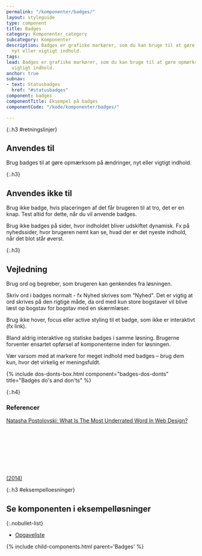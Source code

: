 ```yaml
---
permalink: "/komponenter/badges/"
layout: styleguide
type: component
title: Badges
category: Komponenter_category
subcategory: Komponenter
description: Badges er grafiske markører, som du kan bruge til at gøre opmærksom på
  nyt eller vigtigt indhold.
tags: 
lead: Badges er grafiske markører, som du kan bruge til at gøre opmærksom på nyt eller
  vigtigt indhold.
anchor: true
subnav:
- text: Statusbadges
  href: "#statusbadges"
component: badges
componentTitle: Eksempel på badges
componentCode: "/kode/komponenter/badges/"

---
```

{:.h3 #retningslinjer}
## Anvendes til

Brug badges til at gøre opmærksom på ændringer, nyt eller vigtigt indhold.

{:.h3}
## Anvendes ikke til

Brug ikke badge, hvis placeringen af det får brugeren til at tro, det er en knap. Test altid for dette, når du vil anvende badges.

Brug ikke badges på sider, hvor indholdet bliver udskiftet dynamisk. Fx på nyhedssider, hvor brugeren nemt kan se, hvad der er det nyeste indhold, når det blot står øverst.

{:.h3}
## Vejledning

Brug ord og begreber, som brugeren kan genkendes fra løsningen.

Skriv ord i badges normalt - fx <label class="badge badge-large" aria-label="Eksempel på badge med nyhed">Nyhed</label> skrives som "Nyhed". Det er vigtig at ord skrives på den rigtige måde, da ord med kun store bogstaver vil blive læst op bogstav for bogstav med en skærmlæser.

Brug ikke hover, focus eller active styling til et badge, som ikke er interaktivt (fx link).

Bland aldrig interaktive og statiske badges i samme løsning. Brugerne forventer ensartet opførsel af komponenterne inden for løsningen.

Vær varsom med at markere for meget indhold med badges – brug dem kun, hvor det virkelig er meningsfuldt.


{% include dos-donts-box.html component="badges-dos-donts" title="Badges do's and don'ts" %}

{:.h4}
### Referencer

<a href="https://www.smashingmagazine.com/2014/06/affordance-most-underrated-word-in-web-design/" class="icon-link">Natasha Postolovski: What Is The Most Underrated Word In Web Design? (2014)<svg class="icon-svg" focusable="false" aria-hidden="true"><use xlink:href="#open-in-new"></use></svg></a>

{:.h3 #eksempelloesninger}
## Se komponenten i eksempelløsninger

{:.nobullet-list}
- <a href="/pages/eksempler/opgaveliste/?r={{page.permalink}}%23eksempelloesninger" title="Eksempelløsning Opgaveliste åbnes i nyt vindue">Opgaveliste</a>

{% include child-components.html parent='Badges' %}
